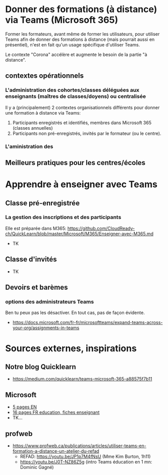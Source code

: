 # Donner des formations (à distance) via Teams (Microsoft 365)

Former les formateurs, avant même de former les utilisateurs, pour utiliser Teams afin de donner des formations à distance (mais pourrait aussi en présentiel), n'est en fait qu'un usage spécifique d'utiliser Teams.

Le contexte "Corona" accélère et augmente le besoin de la partie "à distance".

## contextes opérationnels
### L'administration des cohortes/classes déléguées aux enseignants (maîtres de classes/doyens) ou centralisée
Il y a (principalement) 2 contextes organisationnels différents pour donner une formation à distance via Teams:
1. Participants enregistrés et identifiés, membres dans Microsoft 365 (classes annuelles)
2. Participants non pré-enregistrés, invités par le formateur (ou le centre).
### L'aministration des 

## Meilleurs pratiques pour les centres/écoles


# Apprendre à enseigner avec Teams
## Classe pré-enregistrée

### La gestion des inscriptions et des participants
Elle est préparée dans M365: https://github.com/CloudReady-ch/QuickLearn/blob/master/Microsoft/M365/Enseigner-avec-M365.md

* TK

## Classe d'invités

* TK

## Devoirs et barèmes

### options des administrateurs Teams
Ben tu peux pas les désactiver. En tout cas, pas de façon évidente.
* https://docs.microsoft.com/fr-fr/microsoftteams/expand-teams-across-your-org/assignments-in-teams

# Sources externes, inspirations
## Notre blog Quicklearn
* https://medium.com/quicklearn/teams-microsoft-365-a88575f7b11
## Microsoft
* [5 pages EN](https://github.com/CloudReady-ch/QuickLearn/blob/master/Microsoft/Teams/Teams%20QS.pdf)
* [16 pages FR education, fiches enseignant](https://github.com/CloudReady-ch/QuickLearn/blob/master/Microsoft/Teams/TeamsforEducation_QuickGuide.pdf)
* TK...
## profweb
* https://www.profweb.ca/publications/articles/utiliser-teams-en-formation-a-distance-un-atelier-du-refad
  * REFAD:  https://youtu.be/JP1p7M4fNsU (Mme Kim Burton, 1h11)
  * https://youtu.be/J0T-NZ86Z5g (intro Teams éducation en 1 mn: Dominic Gagné)
